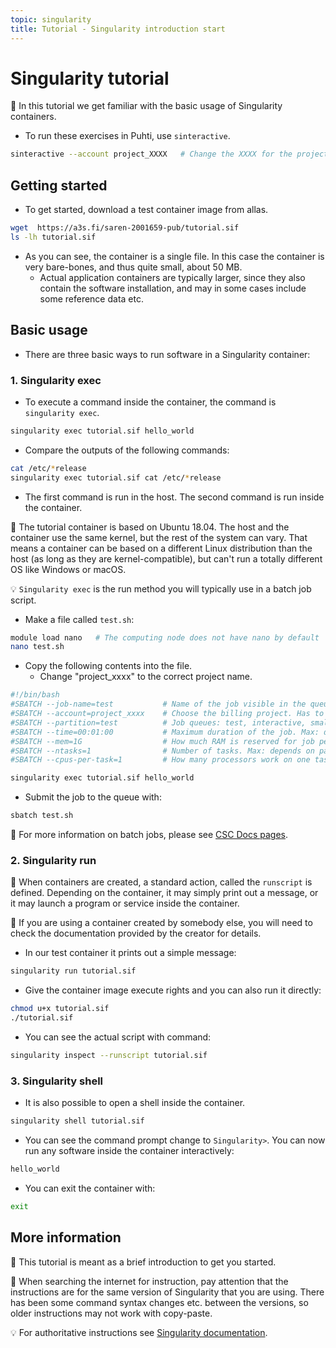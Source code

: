 ```yaml
---
topic: singularity
title: Tutorial - Singularity introduction start
---
```


# Singularity tutorial

💬 In this tutorial we get familiar with the basic usage of Singularity containers. 

- To run these exercises in Puhti, use `sinteractive`.
```bash
sinteractive --account project_XXXX   # Change the XXXX for the project number
```
## Getting started

- To get started, download a test container image from allas.
```bash
wget  https://a3s.fi/saren-2001659-pub/tutorial.sif
ls -lh tutorial.sif
```
- As you can see, the container is a single file. In this case the container is very bare-bones, and thus quite small, about 50 MB. 
    - Actual application containers are typically larger, since they also contain the 
software installation, and may in some cases include some reference data etc.

## Basic usage

- There are three basic ways to run software in a Singularity container:

### 1. Singularity exec
- To execute a command inside the container, the command is `singularity exec`.
```bash
singularity exec tutorial.sif hello_world
```
- Compare the outputs of the following commands:
```bash
cat /etc/*release
singularity exec tutorial.sif cat /etc/*release
```
- The first command is run in the host. The second command is run inside the container.

💭 The tutorial container is based on Ubuntu 18.04. The host and the container use the same kernel, but the rest of the system can vary. That means a container can be based on a different Linux distribution than the host (as long as they are kernel-compatible), but can't run a totally different OS like Windows or macOS.

💡 `Singularity exec` is the run method you will typically use in a batch job script.

- Make a file called `test.sh`:
```bash
module load nano   # The computing node does not have nano by default
nano test.sh
```
- Copy the following contents into the file. 
    - Change "project_xxxx" to the correct project name.
```bash
#!/bin/bash
#SBATCH --job-name=test           # Name of the job visible in the queue.
#SBATCH --account=project_xxxx    # Choose the billing project. Has to be defined!
#SBATCH --partition=test          # Job queues: test, interactive, small, large, longrun, hugemem, hugemem_longrun
#SBATCH --time=00:01:00           # Maximum duration of the job. Max: depends of the partition. 
#SBATCH --mem=1G                  # How much RAM is reserved for job per node.
#SBATCH --ntasks=1                # Number of tasks. Max: depends on partition.
#SBATCH --cpus-per-task=1         # How many processors work on one task. Max: Number of CPUs per node.

singularity exec tutorial.sif hello_world
```
- Submit the job to the queue with:
```bash
sbatch test.sh
```
💭 For more information on batch jobs, please see [CSC Docs pages](https://docs.csc.fi/computing/running/getting-started/).

### 2. Singularity run
💬 When containers are created, a standard action, called the `runscript` is defined. Depending on the container, it may simply print out a message, or it may launch a program or service inside the container. 

💭 If you are using a container created by somebody else, you will need to check the documentation provided by the creator for details.

- In our test container it prints out a simple message:
```bash
singularity run tutorial.sif
```
- Give the container image execute rights and you can also run it directly:
```bash
chmod u+x tutorial.sif
./tutorial.sif
```
- You can see the actual script with command:
```bash
singularity inspect --runscript tutorial.sif
```

### 3. Singularity shell
- It is also possible to open a shell inside the container. 
```bash
singularity shell tutorial.sif
```
- You can see the command prompt change to `Singularity>`. You can now run any software inside the container interactively:
```bash
hello_world
```
- You can exit the container with:
```bash
exit
```

## More information

💬 This tutorial is meant as a brief introduction to get you started.

💭 When searching the internet for instruction, pay attention that the instructions are for the same version of Singularity that you are using. There has been some command syntax changes etc. between the versions, so older instructions may not work with copy-paste.

💡 For authoritative instructions see [Singularity documentation](https://sylabs.io/docs/).
